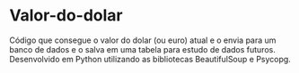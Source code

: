 # Valor-do-dolar
Código que consegue o valor do dolar (ou euro) atual e o envia para um banco de dados e o salva em uma tabela para estudo de dados futuros.
Desenvolvido em Python utilizando as bibliotecas BeautifulSoup e Psycopg.
